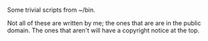 Some trivial scripts from ~/bin.

Not all of these are written by me; the ones that are are in the public 
domain. The ones that aren't will have a copyright notice at the top.
